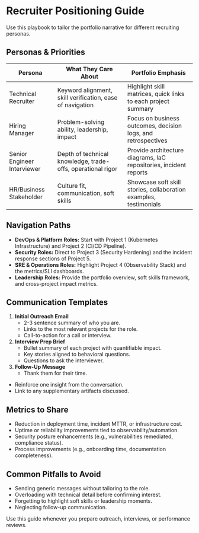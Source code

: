 # Recruiter Positioning Guide

Use this playbook to tailor the portfolio narrative for different recruiting personas.

## Personas & Priorities
| Persona | What They Care About | Portfolio Emphasis |
| ------- | ------------------- | ------------------ |
| Technical Recruiter | Keyword alignment, skill verification, ease of navigation | Highlight skill matrices, quick links to each project summary |
| Hiring Manager | Problem-solving ability, leadership, impact | Focus on business outcomes, decision logs, and retrospectives |
| Senior Engineer Interviewer | Depth of technical knowledge, trade-offs, operational rigor | Provide architecture diagrams, IaC repositories, incident reports |
| HR/Business Stakeholder | Culture fit, communication, soft skills | Showcase soft skill stories, collaboration examples, testimonials |

## Navigation Paths
- **DevOps & Platform Roles:** Start with Project 1 (Kubernetes Infrastructure) and Project 2 (CI/CD Pipeline).
- **Security Roles:** Direct to Project 3 (Security Hardening) and the incident response sections of Project 5.
- **SRE & Operations Roles:** Highlight Project 4 (Observability Stack) and the metrics/SLI dashboards.
- **Leadership Roles:** Provide the portfolio overview, soft skills framework, and cross-project impact metrics.

## Communication Templates
1. **Initial Outreach Email**
   - 2-3 sentence summary of who you are.
   - Links to the most relevant projects for the role.
   - Call-to-action for a call or interview.
2. **Interview Prep Brief**
   - Bullet summary of each project with quantifiable impact.
   - Key stories aligned to behavioral questions.
   - Questions to ask the interviewer.
3. **Follow-Up Message**
   - Thank them for their time.
  - Reinforce one insight from the conversation.
  - Link to any supplementary artifacts discussed.

## Metrics to Share
- Reduction in deployment time, incident MTTR, or infrastructure cost.
- Uptime or reliability improvements tied to observability/automation.
- Security posture enhancements (e.g., vulnerabilities remediated, compliance status).
- Process improvements (e.g., onboarding time, documentation completeness).

## Common Pitfalls to Avoid
- Sending generic messages without tailoring to the role.
- Overloading with technical detail before confirming interest.
- Forgetting to highlight soft skills or leadership moments.
- Neglecting follow-up communication.

Use this guide whenever you prepare outreach, interviews, or performance reviews.
